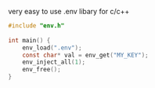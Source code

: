very easy to use .env libary for c/c++
```c
#include "env.h"
 
int main() {
    env_load(".env");
    const char* val = env_get("MY_KEY");
    env_inject_all(1);
    env_free();
}
```
